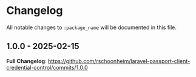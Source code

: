 # Changelog

All notable changes to `:package_name` will be documented in this file.

## 1.0.0 - 2025-02-15

**Full Changelog**: https://github.com/rschoonheim/laravel-passport-client-credential-control/commits/1.0.0

